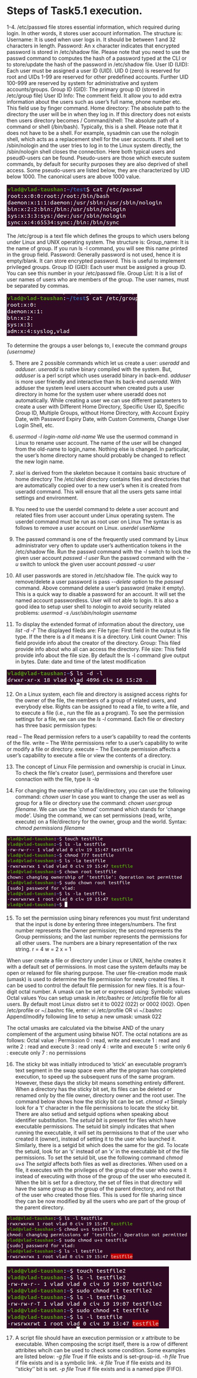 # Steps of Task5.1 execution.

1-4. /etc/passwd file stores essential information, which required during login. In other words, it stores user account information.
The structure is:
Username: It is used when user logs in. It should be between 1 and 32 characters in length.
Password: An x character indicates that encrypted password is stored in /etc/shadow file. Please note that you need to use the passwd command to computes the hash of a password typed at the CLI or to store/update the hash of the password in /etc/shadow file.
User ID (UID): Each user must be assigned a user ID (UID). UID 0 (zero) is reserved for root and UIDs 1-99 are reserved for other predefined accounts. Further UID 100-999 are reserved by system for administrative and system accounts/groups.
Group ID (GID): The primary group ID (stored in /etc/group file)
User ID Info: The comment field. It allow you to add extra information about the users such as user’s full name, phone number etc. This field use by finger command.
Home directory: The absolute path to the directory the user will be in when they log in. If this directory does not exists then users directory becomes /
Command/shell: The absolute path of a command or shell (/bin/bash). Typically, this is a shell. Please note that it does not have to be a shell. For example, sysadmin can use the nologin shell, which acts as a replacement shell for the user accounts. If shell set to /sbin/nologin and the user tries to log in to the Linux system directly, the /sbin/nologin shell closes the connection.
Here both typical users and pseud0-users can be found.
Pseudo-users are those which execute sustem commands, by default for security purposes they are also deprived of shell access.
Some pseudo-users are listed below, they are characterized by UID below 1000. The canonical users are above 1000 value.

![Screenshot_1](Screenshots/1.jpg)

The /etc/group is a text file which defines the groups to which users belong under Linux and UNIX operating system.
The structure is:
Group_name: It is the name of group. If you run ls -l command, you will see this name printed in the group field.
Password: Generally password is not used, hence it is empty/blank. It can store encrypted password. This is useful to implement privileged groups.
Group ID (GID): Each user must be assigned a group ID. You can see this number in your /etc/passwd file.
Group List: It is a list of user names of users who are members of the group. The user names, must be separated by commas.

![Screenshot_2](Screenshots/2.jpg)

To determine the groups a user belongs to, I execute the command *groups {username}*

5. There are 2 possible commands which let us create a user: *useradd* and *adduser*.
*useradd* is native binary compiled with the system. But, *adduser* is a perl script which uses useradd binary in back-end.
*adduser* is more user friendly and interactive than its back-end *useradd*.
With adduser the system level users account when created puts a user directory in home for the system user where useradd does not automatically.
While creating a user we can use different parameters to create a user with Different Home Directory, Specific User ID, Specific Group ID, Multiple Groups, without Home Directory, with Account Expiry Date, with Password Expiry Date, with Custom Comments, Change User Login Shell, etc. 

6. *usermod -l login-name old-name*
We use the usermod command in Linux to rename user account. The name of the user will be changed from the old-name to login_name. Nothing else is changed. In particular, the user’s home directory name should probably be changed to reflect the new login name.

7. *skel* is derived from the skeleton because it contains basic structure of home directory
The /etc/skel directory contains files and directories that are automatically copied over to a new user’s when it is created from useradd command.
This will ensure that all the users gets same intial settings and environment.

8. You need to use the userdel command to delete a user account and related files from user account under Linux operating system. The userdel command must be run as root user on Linux
The syntax is as follows to remove a user account on Linux.
*userdel userName*

9. The passwd command is one of the frequently used command by Linux administrator very often to update user’s authentication tokens in the /etc/shadow file.
Run the passwd command with the *-l* switch to lock the given user account *passwd -l user*
Run the passwd command with the *-u* switch to unlock the given user account *passwd -u user*

10. All user passwords are stored in /etc/shadow file. The quick way to remove/delete a user password is pass *--delete* option to the *passwd* command.
Above command delete a user’s password (make it empty). This is a quick way to disable a password for an account. It will set the named account passwordless. User will not able to login. 
It is also a good idea to setup user shell to nologin to avoid security related problems:
*usermod -s /usr/sbin/nologin username*

11. To display the extended format of information about the directory, use *list -d -l*'
The displayed fileds are:
File type: First field in the output is file type. If the there is a *d* it means it is a directory.
Link count
Owner: This field provide info about the creator of the directory.
Group: This filed provide info about who all can access the directory.
File size: This field provide info about the file size. By default the ls -l command give output in bytes.
Date: date and time of the latest modification

![Screenshot_3](Screenshots/3.jpg)

12. On a Linux system, each file and directory is assigned access rights for the owner of the file, the members of a group of related users, and everybody else. Rights can be assigned to read a file, to write a file, and to execute a file (i.e., run the file as a program).
To see the permission settings for a file, we can use the *ls -l* command.
Each file or directory has three basic permission types:

read – The Read permission refers to a user’s capability to read the contents of the file.
write – The Write permissions refer to a user’s capability to write or modify a file or directory.
execute – The Execute permission affects a user’s capability to execute a file or view the contents of a directory.


13. The concept of Linux File permission and ownership is crucial in Linux.
To check the file's creator (user), permissions and therefore user connaction with the file, type *ls -la*

14. For changing the ownership of a file/directory, you can use the following command: *chown user*
In case you want to change the user as well as group for a file or directory use the command: *chown user:group filename*.
We can use the 'chmod' command which stands for 'change mode'. Using the command, we can set permissions (read, write, execute) on a file/directory for the owner, group and the world. Syntax: *chmod permissions filename*

![Screenshot_4](Screenshots/4.jpg)

15. To set the permission using binary references you must first understand that the input is done by entering three integers/numbers.
The first number represents the Owner permission; the second represents the Group permissions; and the last number represents the permissions for all other users. The numbers are a binary representation of the rwx string.
r = 4
w = 2
x = 1

When user create a file or directory under Linux or UNIX, he/she creates it with a default set of permissions. 
In most case the system defaults may be open or relaxed for file sharing purpose.
The user file-creation mode mask (umask) is used to determine the file permission for newly created files. 
It can be used to control the default file permission for new files. It is a four-digit octal number. A umask can be set or expressed using:
Symbolic values
Octal values
You can setup umask in /etc/bashrc or /etc/profile file for all users. By default most Linux distro set it to 0022 (022) or 0002 (002). Open /etc/profile or ~/.bashrc file, enter:
vi /etc/profile OR vi ~/.bashrc
Append/modify following line to setup a new umask:
umask 022

The octal umasks are calculated via the bitwise AND of the unary complement of the argument using bitwise NOT. The octal notations are as follows:
Octal value : Permission
0 : read, write and execute
1 : read and write
2 : read and execute
3 : read only
4 : write and execute
5 : write only
6 : execute only
7 : no permissions

16. The sticky bit was initially introduced to ‘stick’ an executable program’s text segment in the swap space even after the program has completed execution, to speed up the subsequent runs of the same program. However, these days the sticky bit means something entirely different.
When a directory has the sticky bit set, its files can be deleted or renamed only by the file owner, directory owner and the root user. The command below shows how the sticky bit can be set.
*chmod +t*
Simply look for a ‘t’ character in the file permissions to locate the sticky bit.
There are also setiud and setguid options when speaking about identifier substitution.
The *setuid bit* is present for files which have executable permissions. The setuid bit simply indicates that when running the executable, it will set its permissions to that of the user who created it (owner), instead of setting it to the user who launched it. 
Similarly, there is a setgid bit which does the same for the gid.
To locate the setuid, look for an ‘s’ instead of an ‘x’ in the executable bit of the file permissions.
To set the setuid bit, use the following command *chmod u+s*
The *setgid* affects both files as well as directories. When used on a file, it executes with the privileges of the group of the user who owns it instead of executing with those of the group of the user who executed it.
When the bit is set for a directory, the set of files in that directory will have the same group as the group of the parent directory, and not that of the user who created those files. This is used for file sharing since they can be now modified by all the users who are part of the group of the parent directory.

![Screenshot_5](Screenshots/5.jpg)

![Screenshot_6](Screenshots/6.jpg)

17. A script file should have an execution permission or *x* attribute to be executable.
When composing the script itself, there is a row of different attribites whcih can be used to check some condition.
Some examples are listed below:
*-g file*
True if file exists and is set-group-id.
*-h file*
True if file exists and is a symbolic link.
*-k file*
True if file exists and its ‘‘sticky’’ bit is set.
*-p file*
True if file exists and is a named pipe (FIFO).